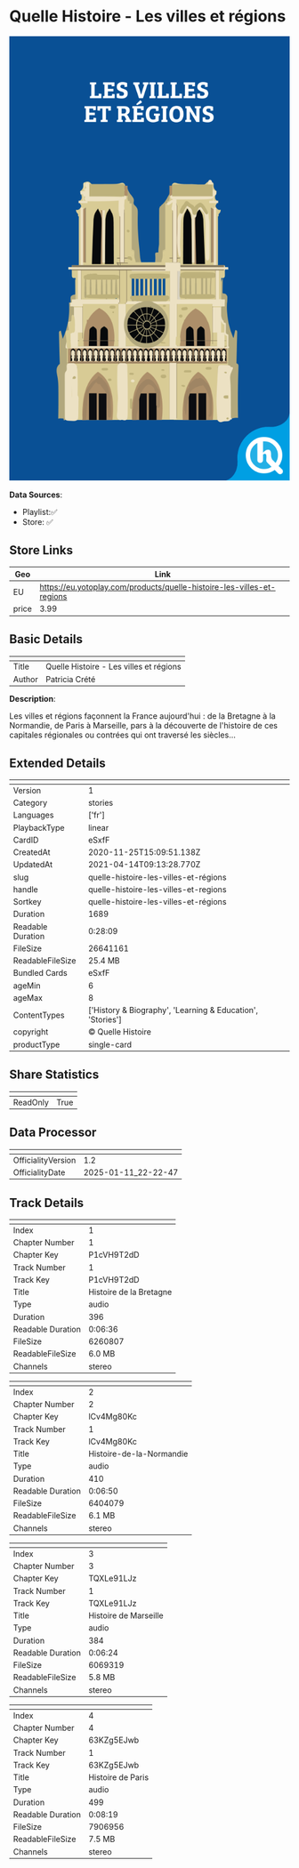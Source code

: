 # Quelle Histoire - Les villes et régions

![card_[eSxfF].png](../../img/cards/card_[eSxfF].png)

**Data Sources**: 

- Playlist:✅
- Store: ✅


## Store Links

| Geo | Link |
| - | - |
| EU | https://eu.yotoplay.com/products/quelle-histoire-les-villes-et-regions |
| price | 3.99 |


## Basic Details

| <!-- --> | <!-- --> |
| - | - |
| Title | Quelle Histoire - Les villes et régions |
| Author | Patricia Crété |

**Description**:

 Les villes et régions façonnent la France aujourd'hui : de la Bretagne à la Normandie, de Paris à Marseille, pars à la découverte de l'histoire de ces capitales régionales ou contrées qui ont traversé les siècles…


## Extended Details

| <!-- --> | <!-- --> |
| - | - |
| Version | 1 |
| Category | stories |
| Languages | ['fr'] |
| PlaybackType | linear |
| CardID | eSxfF |
| CreatedAt | 2020-11-25T15:09:51.138Z |
| UpdatedAt | 2021-04-14T09:13:28.770Z |
| slug | quelle-histoire-les-villes-et-régions |
| handle | quelle-histoire-les-villes-et-regions |
| Sortkey | quelle-histoire-les-villes-et-régions |
| Duration | 1689 |
| Readable Duration | 0:28:09 |
| FileSize | 26641161 |
| ReadableFileSize | 25.4 MB |
| Bundled Cards | eSxfF |
| ageMin | 6 |
| ageMax | 8 |
| ContentTypes | ['History & Biography', 'Learning & Education', 'Stories'] |
| copyright | © Quelle Histoire |
| productType | single-card |


## Share Statistics

| <!-- --> | <!-- --> |
| - | - |
| ReadOnly | True |


## Data Processor

| <!-- --> | <!-- --> |
| - | - |
| OfficialityVersion | 1.2
| OfficialityDate | 2025-01-11_22-22-47


## Track Details

| <!-- --> | <!-- --> |
| - | - |
| Index | 1 |
| Chapter Number | 1 |
| Chapter Key | P1cVH9T2dD |
| Track Number | 1 |
| Track Key | P1cVH9T2dD |
| Title | Histoire de la Bretagne |
| Type | audio |
| Duration | 396 |
| Readable Duration | 0:06:36 |
| FileSize | 6260807 |
| ReadableFileSize | 6.0 MB |
| Channels | stereo |

| <!-- --> | <!-- --> |
| - | - |
| Index | 2 |
| Chapter Number | 2 |
| Chapter Key | lCv4Mg80Kc |
| Track Number | 1 |
| Track Key | lCv4Mg80Kc |
| Title | Histoire-de-la-Normandie |
| Type | audio |
| Duration | 410 |
| Readable Duration | 0:06:50 |
| FileSize | 6404079 |
| ReadableFileSize | 6.1 MB |
| Channels | stereo |

| <!-- --> | <!-- --> |
| - | - |
| Index | 3 |
| Chapter Number | 3 |
| Chapter Key | TQXLe91LJz |
| Track Number | 1 |
| Track Key | TQXLe91LJz |
| Title | Histoire de Marseille |
| Type | audio |
| Duration | 384 |
| Readable Duration | 0:06:24 |
| FileSize | 6069319 |
| ReadableFileSize | 5.8 MB |
| Channels | stereo |

| <!-- --> | <!-- --> |
| - | - |
| Index | 4 |
| Chapter Number | 4 |
| Chapter Key | 63KZg5EJwb |
| Track Number | 1 |
| Track Key | 63KZg5EJwb |
| Title | Histoire de Paris |
| Type | audio |
| Duration | 499 |
| Readable Duration | 0:08:19 |
| FileSize | 7906956 |
| ReadableFileSize | 7.5 MB |
| Channels | stereo |

